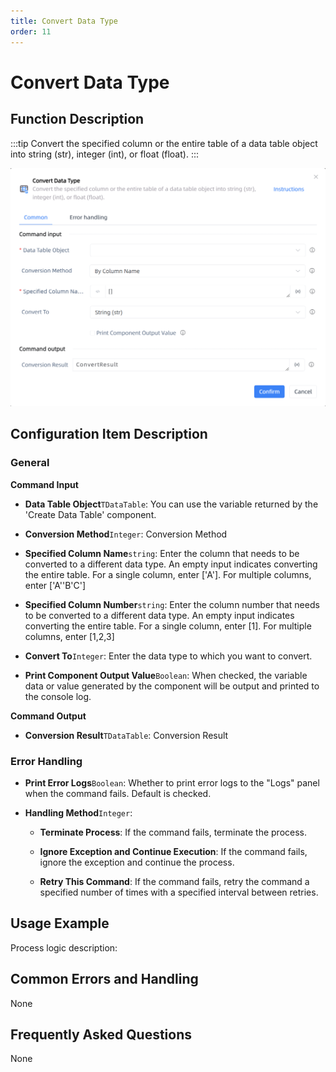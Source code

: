 ```yaml
---
title: Convert Data Type
order: 11
---
```


# Convert Data Type

## Function Description

:::tip 
Convert the specified column or the entire table of a data table object into string (str), integer (int), or float (float).
:::

![Convert Data Type](../../../assets/Convert%20Data%20Type_command.png)

## Configuration Item Description

### General

**Command Input**

- **Data Table Object**`TDataTable`: You can use the variable returned by the 'Create Data Table' component.

- **Conversion Method**`Integer`: Conversion Method

- **Specified Column Name**`string`: Enter the column that needs to be converted to a different data type. An empty input indicates converting the entire table. For a single column, enter ['A']. For multiple columns, enter ['A''B'C']

- **Specified Column Number**`string`: Enter the column number that needs to be converted to a different data type. An empty input indicates converting the entire table. For a single column, enter [1]. For multiple columns, enter [1,2,3]

- **Convert To**`Integer`: Enter the data type to which you want to convert.

- **Print Component Output Value**`Boolean`: When checked, the variable data or value generated by the component will be output and printed to the console log.


**Command Output**

- **Conversion Result**`TDataTable`: Conversion Result

### Error Handling

- **Print Error Logs**`Boolean`: Whether to print error logs to the "Logs" panel when the command fails. Default is checked. 

- **Handling Method**`Integer`:

    - **Terminate Process**: If the command fails, terminate the process.

    - **Ignore Exception and Continue Execution**: If the command fails, ignore the exception and continue the process.

    - **Retry This Command**: If the command fails, retry the command a specified number of times with a specified interval between retries.

## Usage Example

Process logic description:

## Common Errors and Handling

None

## Frequently Asked Questions

None

